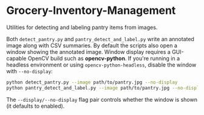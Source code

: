 # Grocery-Inventory-Management

Utilities for detecting and labeling pantry items from images.

Both `detect_pantry.py` and `pantry_detect_and_label.py` write an
annotated image along with CSV summaries.  By default the scripts also
open a window showing the annotated image.  Window display requires a
GUI-capable OpenCV build such as **opencv-python**.  If you're running in
a headless environment or using `opencv-python-headless`, disable the
window with `--no-display`:

```bash
python detect_pantry.py --image path/to/pantry.jpg --no-display
python pantry_detect_and_label.py --image path/to/pantry.jpg --no-display
```

The `--display/--no-display` flag pair controls whether the window is
shown (it defaults to enabled).


